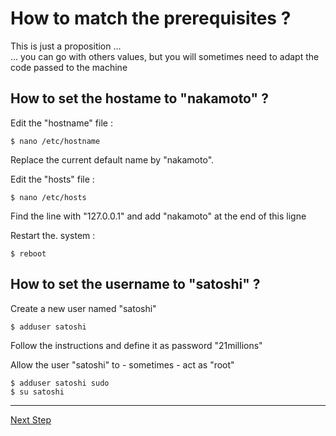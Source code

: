 How to match the prerequisites ?
==
This is just a proposition ...  
... you can go with others values, but you will sometimes need to adapt the code passed to the machine

How to set the hostame to "nakamoto" ?
-
Edit the "hostname" file :
<pre><code>$ nano /etc/hostname</code></pre>
Replace the current default name by "nakamoto".  

Edit the "hosts" file :
<pre><code>$ nano /etc/hosts</code></pre>
Find the line with "127.0.0.1" and add "nakamoto" at the end of this ligne

Restart the. system :
<pre><code>$ reboot</code></pre>

How to set the username to "satoshi" ?
-
Create a new user named "satoshi"
<pre><code>$ adduser satoshi</code></pre>
Follow the instructions and define it as password "21millions"

Allow the user "satoshi" to - sometimes - act as "root" 
<pre><code>$ adduser satoshi sudo
$ su satoshi</code></pre>
---
<a href="https://github.com/babonet13/HostYourNode/blob/master/deploy/2_InstallDocker.md">Next Step</a>
